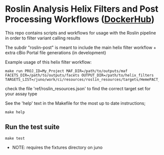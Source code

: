 # Roslin Analysis Helix Filters and Post Processing Workflows ([DockerHub](https://hub.docker.com/repository/docker/mskcc/helix_filters_01))

This repo contains scripts and workflows for usage with the Roslin pipeline in order to filter variant calling results

The subdir "roslin-post" is meant to include the main helix filter workflow + extra cBio Portal file generations (in development)

Example usage of this helix filter workflow:

```
make run PROJ_ID=My_Project MAF_DIR=/path/to/outputs/maf FACETS_DIR=/path/to/outputs/facets OUTPUT_DIR=/path/to/helix_filters TARGETS_LIST=/juno/work/ci/resources/roslin_resources/targets/HemePACT_v4/b37/HemePACT_v4_b37_targets.ilist
```

check the file 'ref/roslin_resources.json' to find the correct target set for your assay type

See the 'help' text in the Makefile for the most up to date instructions;

```
make help
```

## Run the test suite

```
make test
```

- NOTE: requires the fixtures directory on juno
